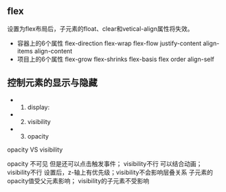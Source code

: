 ## flex
设置为flex布局后，子元素的float、clear和vetical-align属性将失效。
- 容器上的6个属性
    flex-direction
    flex-wrap
    flex-flow
    justify-content
    align-items
    align-content
- 项目上的6个属性
    flex-grow
    flex-shrinks
    flex-basis
    flex
    order
    align-self

## 控制元素的显示与隐藏
- 1. display:
- 2. visibility
- 3. opacity

opacity VS visibility

opacity 不可见 但是还可以点击触发事件； visibility不行
        可以结合动画；visibility不行
        设置后，z-轴上有优先级；visibility不会影响层叠关系
        子元素的opacity值受父元素影响； visibility的子元素不受影响


